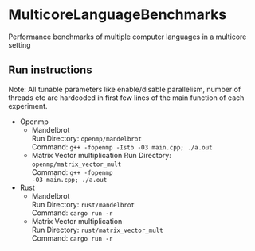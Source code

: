 # MulticoreLanguageBenchmarks
Performance benchmarks of multiple computer languages in a multicore setting

## Run instructions
Note: All tunable parameters like enable/disable parallelism, number of threads etc are hardcoded in first few lines of the main function of each experiment.
- Openmp
  - Mandelbrot </br>
    Run Directory: <code>openmp/mandelbrot</code> </br>
    Command: <code>g++ -fopenmp -Istb -O3 main.cpp; ./a.out </code>
  - Matrix Vector multiplication
    Run Directory: <code>openmp/matrix_vector_mult</code> </br>
    Command: <code>g++ -fopenmp -O3 main.cpp; ./a.out </code>
- Rust
  - Mandelbrot </br>
    Run Directory: <code>rust/mandelbrot</code> </br>
    Command: <code>cargo run -r </code>
  - Matrix Vector multiplication </br>
    Run Directory: <code>rust/matrix_vector_mult</code> </br>
    Command: <code>cargo run -r </code>
